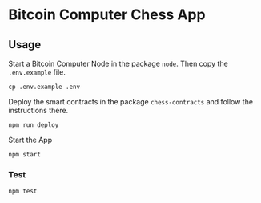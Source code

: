 # Bitcoin Computer Chess App

## Usage

Start a Bitcoin Computer Node in the package `node`. Then copy the `.env.example` file.

```
cp .env.example .env
```

Deploy the smart contracts in the package `chess-contracts` and follow the instructions there.

```
npm run deploy
```

Start the App

```
npm start
```

### Test

```
npm test
```
